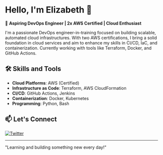 # Hello, I'm Elizabeth 👋
🚀 **Aspiring DevOps Engineer | 2x AWS Certified | Cloud Enthusiast**

I'm a passionate DevOps engineer-in-training focused on building scalable, automated cloud infrastructures. With two AWS certifications, I bring a solid foundation in cloud services and aim to enhance my skills in CI/CD, IaC, and containerization. Currently working with tools like Terraform, Docker, and GitHub Actions.

## 🛠 Skills and Tools
- **Cloud Platforms**: AWS (Certified)
- **Infrastructure as Code**: Terraform, AWS CloudFormation
- **CI/CD**: GitHub Actions, Jenkins
- **Containerization**: Docker, Kubernetes 
- **Programming**: Python, Bash


## 📫 Let's Connect
[![Twitter](https://img.shields.io/badge/Twitter-1DA1F2?style=for-the-badge&logo=twitter&logoColor=white)](https://twitter.com/@lizbeth_0g)

---
"Learning and building something new every day!"  
